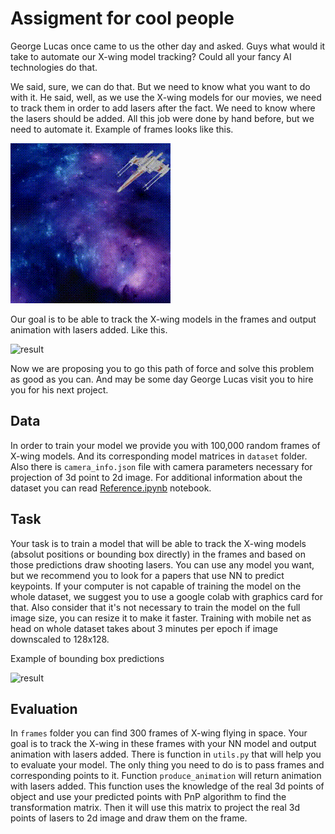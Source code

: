 # Assigment for cool people

George Lucas once came to us the other day and asked. Guys what would it take to automate our X-wing model tracking? 
Could all your fancy AI technologies do that.

We said, sure, we can do that. But we need to know what you want to do with it. 
He said, well, as we use the X-wing models for our movies, we need to track them in order to add lasers after the fact. 
We need to know where the lasers should be added.
All this job were done by hand before, but we need to automate it. 
Example of frames looks like this.

![xwing](frames/xwing.gif)

Our goal is to be able to track the X-wing models in the frames and output animation with lasers added.
Like this.

![result](result/pewpew.gif)

Now we are proposing you to go this path of force and solve this problem as good as you can.
And may be some day George Lucas visit you to hire you for his next project.

## Data
In order to train your model we provide you with 100,000 random frames of X-wing models. 
And its corresponding model matrices in `dataset` folder. 
Also there is `camera_info.json` file with camera parameters necessary for projection of 3d point to 2d image.
For additional information about the dataset you can read [Reference.ipynb](Reference.ipynb) notebook.


## Task
Your task is to train a model that will be able to track the X-wing models (absolut positions or bounding box directly) in the frames and based on those predictions draw shooting lasers.
You can use any model you want, but we recommend you to look for a papers that use NN to predict keypoints.
If your computer is not capable of training the model on the whole dataset, we suggest you to use a google colab with graphics card for that.
Also consider that it's not necessary to train the model on the full image size, you can resize it to make it faster.
Training with mobile net as head on whole dataset takes about 3 minutes per epoch if image downscaled to 128x128.

Example of bounding box predictions

![result](result/bounding_box.gif)

## Evaluation

In `frames` folder you can find 300 frames of X-wing flying in space. 
Your goal is to track the X-wing in these frames with your NN model and output animation with lasers added.
There is function in `utils.py` that will help you to evaluate your model. The only thing you need to do is to pass frames and corresponding points to it.
Function `produce_animation` will return animation with lasers added. 
This function uses the knowledge of the real 3d points of object and use your predicted points with PnP algorithm to find the transformation matrix.
Then it will use this matrix to project the real 3d points of lasers to 2d image and draw them on the frame.